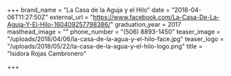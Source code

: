 +++
brand_name = "La Casa de la Aguja y el Hilo"
date = "2018-04-06T11:27:50Z"
external_url = "https://www.facebook.com/La-Casa-De-La-Aguja-Y-El-Hilo-160409257798386/"
graduation_year = 2017
masthead_image = ""
phone_number = "(506) 8893-1450"
teaser_image = "/uploads/2018/04/06/la-casa-de-la-agua-y-el-hilo-face.jpg"
teaser_logo = "/uploads/2018/05/22/la-casa-de-la-agua-y-el-hilo-logo.png"
title = "Isidora Rojas Cambronero"

+++
